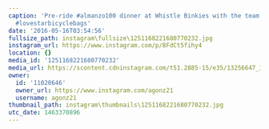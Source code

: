 ```yaml
---
caption: 'Pre-ride #almanzo100 dinner at Whistle Binkies with the team #5smilesoutta6
  #lovestarbicyclebags'
date: '2016-05-16T03:54:56'
fullsize_path: instagram\fullsize\1251168221680770232.jpg
instagram_url: https://www.instagram.com/p/BFdCt5fihy4
location: {}
media_id: '1251168221680770232'
media_url: https://scontent.cdninstagram.com/t51.2885-15/e35/13256647_1744985459077637_800365411_n.jpg?ig_cache_key=MTI1MTE2ODIyMTY4MDc3MDIzMg%3D%3D.2
owner:
  id: '11020646'
  owner_url: https://www.instagram.com/agonz21
  username: agonz21
thumbnail_path: instagram\thumbnails\1251168221680770232.jpg
utc_date: 1463370896
---
```

